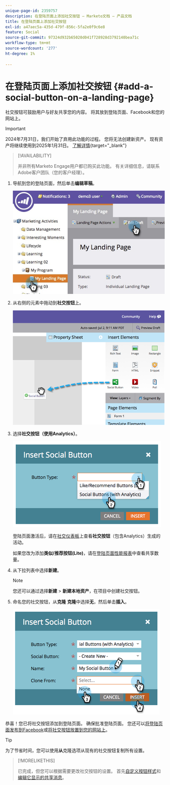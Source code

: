 ```yaml
---
unique-page-id: 2359757
description: 在登陆页面上添加社交按钮 — Marketo文档 — 产品文档
title: 在登陆页面上添加社交按钮
exl-id: a47aec5a-435d-479f-856c-5fa2e0f9c6e8
feature: Social
source-git-commit: 97324d932b65020d041f728928d3792140bea71c
workflow-type: tm+mt
source-wordcount: '277'
ht-degree: 1%

---
```


# 在登陆页面上添加社交按钮 {#add-a-social-button-on-a-landing-page}

社交按钮可鼓励用户与好友共享您的内容。 将其放到登陆页面、Facebook和您的网站上。

>[!IMPORTANT]
>
>2024年7月31日，我们开始了弃用此功能的过程。 您将无法创建新资产。 现有资产将继续使用到2025年1月31日。 [了解详情](https://nation.marketo.com/t5/employee-blogs/marketo-engage-social-features-deprecation/ba-p/351977){target="_blank"}

>[!AVAILABILITY]
>
>并非所有Marketo Engage用户都已购买此功能。 有关详细信息，请联系Adobe客户团队（您的客户经理）。

1. 导航到您的登陆页面，然后单击&#x200B;**编辑草稿**。

   ![](assets/landingpageeditdraft.jpg)

1. 从右侧的元素中拖动到&#x200B;**社交按钮**&#x200B;上。

   ![](assets/image2014-9-17-10-3a35-3a6.png)

1. 选择&#x200B;**社交按钮（使用Analytics）**。

   ![](assets/image2014-9-17-10-3a35-3a13.png)

   登陆页面激活后，请在[社交仪表板](/help/marketo/product-docs/demand-generation/social/social-functions/view-social-performance.md)上查看&#x200B;**社交按钮**（包含Analytics）生成的活动。

   如果您改为添加&#x200B;**类似/推荐按钮(Lite)**，请在[登陆页面性能报表](/help/marketo/product-docs/demand-generation/landing-pages/understanding-landing-pages/landing-page-performance-report.md)中查看共享数量。

1. 从下拉列表中选择&#x200B;**新建**。

   >[!NOTE]
   >
   >您还可以通过选择&#x200B;**新建** > **新建本地资产**，在项目中创建社交按钮。

1. 命名您的社交按钮，从&#x200B;**克隆** **克隆**&#x200B;中选择&#x200B;**无**，然后单击&#x200B;**插入**。

   ![](assets/image2014-9-17-10-3a35-3a26.png)

恭喜！您已将社交按钮添加到登陆页面。 确保批准登陆页面。 您还可以[将登陆页面发布到Facebook](/help/marketo/product-docs/demand-generation/facebook/publish-landing-pages-to-facebook.md)或[将社交按钮放置到您的网站上](/help/marketo/product-docs/demand-generation/social/social-functions/deploy-social-on-your-website.md)。

>[!TIP]
>
>为了节省时间，您可以使用&#x200B;**从**&#x200B;克隆选项从现有的社交按钮复制所有设置。

>[!MORELIKETHIS]
>
>已完成，但您可以根据需要更改社交按钮的设置。 首先[自定义按钮样式](/help/marketo/product-docs/demand-generation/social/configuring-social-actions/customize-social-app-button.md)和[编辑它显示的共享消息](/help/marketo/product-docs/demand-generation/social/configuring-social-actions/configure-social-sign-up-share-flow.md)。
